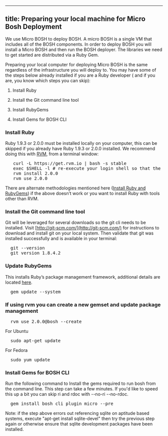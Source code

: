 ___
title: Preparing your local machine for Micro Bosh Deployment
---

We use Micro BOSH to deploy BOSH. A micro BOSH is a single VM that includes all of the BOSH components. In order to deploy BOSH you will install a Micro BOSH and then run the BOSH deployer. The libraries we need to get started are distributed via a Ruby Gem.

Preparing your local computer for deploying Micro BOSH is the same regardless of the infrastructure you will deploy to.  You may have some of the steps below already installed if you are a Ruby developer ( and if you are, you know which steps you can skip):

1. Install Ruby

2. Install the Git command line tool

3. Install RubyGems

4. Install Gems for BOSH CLI

### Install Ruby

Ruby 1.9.3 or 2.0.0 must be installed locally on your computer, this can be skipped if you already have Ruby 1.9.3 or 2.0.0 installed.  We recommend doing this with [RVM](https://rvm.io/rvm/install), from a terminal window:

<pre class="terminal">
   curl -L https://get.rvm.io | bash -s stable
   exec $SHELL -l # re-execute your login shell so that the rvm command will be found.
   rvm install 2.0.0
   rvm use 2.0.0
</pre>

There are alternate methodologies mentioned here ([Install Ruby and RubyGems](http://docs.cloudfoundry.com/docs/common/install_ruby.html)) if the above doesn’t work or you want to install Ruby with tools other than RVM.

### Install the Git command line tool

Git will be leveraged for several downloads so the git cli needs to be installed.  Visit [http://git-scm.com/](http://git-scm.com/) for instructions to download and install git on your local system. Then validate that git was installed successfully and is available in your terminal:

<pre class="terminal">
  git --version
  git version 1.8.4.2
</pre>

### Update RubyGems

This installs Ruby’s package management framework, additional details are located [here](http://rubygems.org/pages/download).
<pre class="terminal">
  gem update --system
</pre>

### If using rvm you can create a new gemset and update package management

<pre class="terminal">
  rvm use 2.0.0@bosh --create
</pre>

For Ubuntu

<pre class="terminal">
  sudo apt-get update
</pre>

For Fedora

<pre class="terminal">
  sudo yum update
</pre>

### Install Gems for BOSH CLI

Run the following command to Install the gems required to run bosh from the command line. This step can take a few minutes. If you'd like to speed this up a bit you can skip ri and rdoc with --no-ri --no-rdoc.

<pre class="terminal">
  gem install bosh_cli_plugin_micro --pre
</pre>

Note: if the step above errors out referencing sqlite on aptitude based systems, execute "apt-get install sqlite-devel" then try the previous step again or otherwise ensure that sqlite development packages have been installed.
